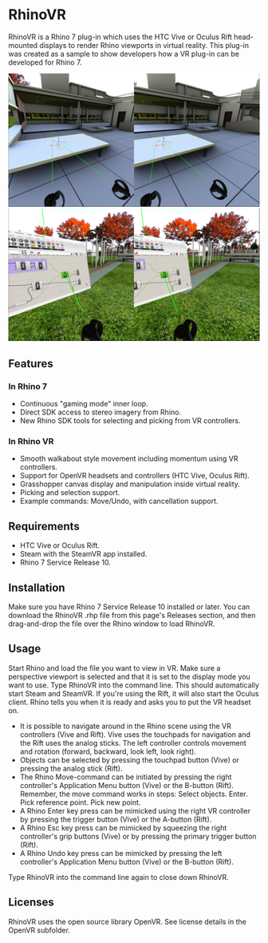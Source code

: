 # RhinoVR

RhinoVR is a Rhino 7 plug-in which uses the HTC Vive or Oculus Rift head-mounted displays to render Rhino viewports in virtual reality. This plug-in was created as a sample to show developers how a VR plug-in can be developed for Rhino 7.

![RhinoVR](https://raw.githubusercontent.com/mcneel/RhinoVR/master/images/VillaSavoyeTable.PNG)
![RhinoVR](https://raw.githubusercontent.com/mcneel/RhinoVR/master/images/GrasshopperColumnArcade.PNG)

## Features

### In Rhino 7
* Continuous "gaming mode" inner loop.
* Direct SDK access to stereo imagery from Rhino.
* New Rhino SDK tools for selecting and picking from VR controllers.

### In Rhino VR
* Smooth walkabout style movement including momentum using VR controllers.
* Support for OpenVR headsets and controllers (HTC Vive, Oculus Rift).
* Grasshopper canvas display and manipulation inside virtual reality.
* Picking and selection support.
* Example commands: Move/Undo, with cancellation support.

## Requirements
* HTC Vive or Oculus Rift.
* Steam with the SteamVR app installed.
* Rhino 7 Service Release 10.

## Installation
Make sure you have Rhino 7 Service Release 10 installed or later. You can download the RhinoVR .rhp file from this page's Releases section, and then drag-and-drop the file over the Rhino window to load RhinoVR.

## Usage
Start Rhino and load the file you want to view in VR. Make sure a perspective viewport is selected and that it is set to the display mode you want to use. Type RhinoVR into the command line. This should automatically start Steam and SteamVR. If you're using the Rift, it will also start the Oculus client. Rhino tells you when it is ready and asks you to put the VR headset on.

* It is possible to navigate around in the Rhino scene using the VR controllers (Vive and Rift). Vive uses the touchpads for navigation and the Rift uses the analog sticks. The left controller controls movement and rotation (forward, backward, look left, look right).
* Objects can be selected by pressing the touchpad button (Vive) or pressing the analog stick (Rift).
* The Rhino Move-command can be initiated by pressing the right controller's Application Menu button (Vive) or the B-button (Rift). Remember, the move command works in steps: Select objects. Enter. Pick reference point. Pick new point.
* A Rhino Enter key press can be mimicked using the right VR controller by pressing the trigger button (Vive) or the A-button (Rift).
* A Rhino Esc key press can be mimicked by squeezing the right controller's grip buttons (Vive) or by pressing the primary trigger button (Rift).
* A Rhino Undo key press can be mimicked by pressing the left controller's Application Menu button (Vive) or the B-button (Rift).

Type RhinoVR into the command line again to close down RhinoVR.

## Licenses
RhinoVR uses the open source library OpenVR. See license details in the OpenVR subfolder.
